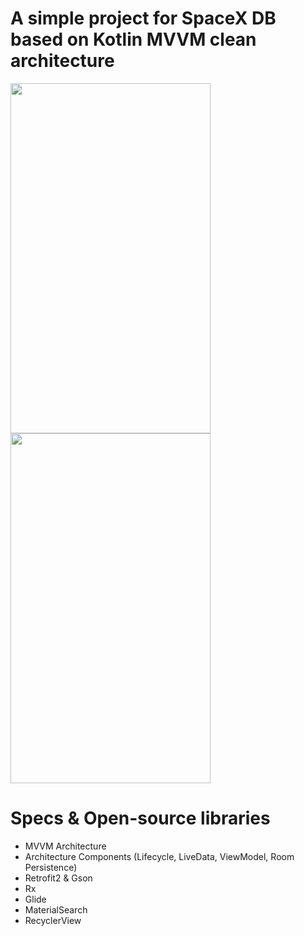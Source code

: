 
# A simple project for SpaceX DB based on Kotlin MVVM clean architecture 
<p>
<img src="https://github.com/enciyo/SpaceMvvm/blob/master/app/src/main/java/com/example/githubproject/art/gif-1.gif?raw=true" width="320" height="560" />
<img src="https://github.com/enciyo/SpaceMvvm/blob/master/app/src/main/java/com/example/githubproject/art/gif-2.gif?raw=true" width="320" height="560" />
</p>

# Specs & Open-source libraries
* MVVM Architecture
* Architecture Components (Lifecycle, LiveData, ViewModel, Room Persistence)
* Retrofit2 & Gson
* Rx
* Glide
* MaterialSearch
* RecyclerView
